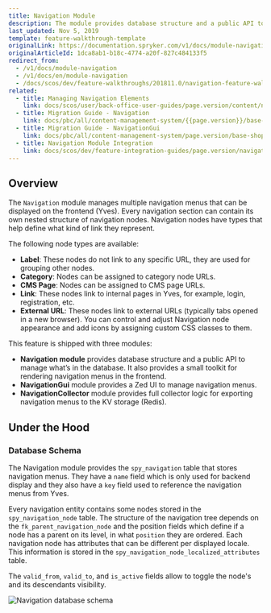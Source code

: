 ```yaml
---
title: Navigation Module
description: The module provides database structure and a public API to manage what’s in the database, and a small toolkit for rendering navigation menus in the frontend
last_updated: Nov 5, 2019
template: feature-walkthrough-template
originalLink: https://documentation.spryker.com/v1/docs/module-navigation
originalArticleId: 1dca8ab1-b18c-4774-a20f-827c484133f5
redirect_from:
  - /v1/docs/module-navigation
  - /v1/docs/en/module-navigation
  - /docs/scos/dev/feature-walkthroughs/201811.0/navigation-feature-walkthrough/navigation-module-reference-information.html
related:
  - title: Managing Navigation Elements
    link: docs/scos/user/back-office-user-guides/page.version/content/navigation/managing-navigation-elements.html
  - title: Migration Guide - Navigation
    link: docs/pbc/all/content-management-system/{{page.version}}/base-shop/install-and-upgrade/upgrade-modules/upgrade-the-navigation-module.html
  - title: Migration Guide - NavigationGui
    link: docs/pbc/all/content-management-system/page.version/base-shop/install-and-upgrade/upgrade-modules/upgrade-the-navigationgui-module.html
  - title: Navigation Module Integration
    link: docs/scos/dev/feature-integration-guides/page.version/navigation-module-integration.html
---
```


## Overview
The `Navigation` module manages multiple navigation menus that can be displayed on the frontend (Yves). Every navigation section can contain its own nested structure of navigation nodes. Navigation nodes have types that help define what kind of link they represent.

The following node types are available:

* **Label**: These nodes do not link to any specific URL, they are used for grouping other nodes.
* **Category**: Nodes can be assigned to category node URLs.
* **CMS Page**: Nodes can be assigned to CMS page URLs.
* **Link**: These nodes link to internal pages in Yves, for example, login, registration, etc.
* **External URL**: These nodes link to external URLs (typically tabs opened in a new browser).
You can control and adjust Navigation node appearance and add icons by assigning custom CSS classes to them.

This feature is shipped with three modules:

* **Navigation module** provides database structure and a public API to manage what’s in the database. It also provides a small toolkit for rendering navigation menus in the frontend.
* **NavigationGui** module provides a Zed UI to manage navigation menus.
* **NavigationCollector** module provides full collector logic for exporting navigation menus to the KV storage (Redis).

## Under the Hood
### Database Schema
The Navigation module provides the `spy_navigation` table that stores navigation menus. They have a `name` field which is only used for backend display and they also have a `key` field used to reference the navigation menus from Yves.

Every navigation entity contains some nodes stored in the `spy_navigation_node` table. The structure of the navigation tree depends on the `fk_parent_navigation_node` and the position fields which define if a node has a parent on its level, in what `position` they are ordered. Each navigation node has attributes that can be different per displayed locale. This information is stored in the `spy_navigation_node_localized_attributes` table.

The `valid_from`, `valid_to`, and `is_active` fields allow to toggle the node's and its descendants visibility.

![Navigation database schema](https://spryker.s3.eu-central-1.amazonaws.com/docs/Features/Navigation/Navigation+Module/navigation_db_schema_2_0.png)

<!-- Last review date: Sep 21, 2017- by Karoly Gerner -->
